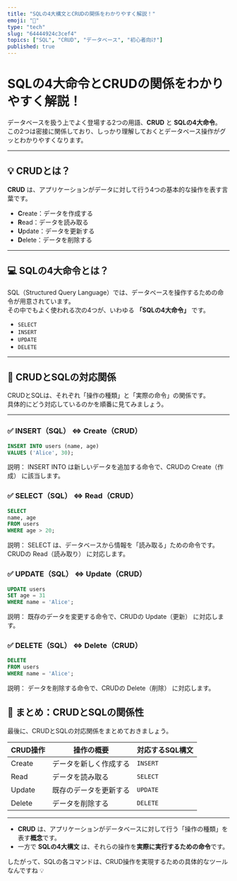 ```yaml
---
title: "SQLの4大構文とCRUDの関係をわかりやすく解説！"
emoji: "🧠"
type: "tech"
slug: "64444924c3cef4"
topics: ["SQL", "CRUD", "データベース", "初心者向け"]
published: true
---
```


# SQLの4大命令とCRUDの関係をわかりやすく解説！

データベースを扱う上でよく登場する2つの用語、**CRUD** と **SQLの4大命令**。  
この2つは密接に関係しており、しっかり理解しておくとデータベース操作がグッとわかりやすくなります。

---

## 💡 CRUDとは？

**CRUD** は、アプリケーションがデータに対して行う4つの基本的な操作を表す言葉です。

- **C**reate：データを作成する  
- **R**ead：データを読み取る  
- **U**pdate：データを更新する  
- **D**elete：データを削除する  

---

## 💻 SQLの4大命令とは？

SQL（Structured Query Language）では、データベースを操作するための命令が用意されています。  
その中でもよく使われる次の4つが、いわゆる **「SQLの4大命令」** です。

- `SELECT`
- `INSERT`
- `UPDATE`
- `DELETE`

---

## 🔗 CRUDとSQLの対応関係

CRUDとSQLは、それぞれ「操作の種類」と「実際の命令」の関係です。  
具体的にどう対応しているのかを順番に見てみましょう。

---

### ✅ INSERT（SQL） ⇔ Create（CRUD）

```sql
INSERT INTO users (name, age) 
VALUES ('Alice', 30);
```

説明：
INSERT INTO は新しいデータを追加する命令で、CRUDの Create（作成） に該当します。

### ✅ SELECT（SQL） ⇔ Read（CRUD）

```sql
SELECT 
name, age 
FROM users 
WHERE age > 20;
```

説明：
SELECT は、データベースから情報を「読み取る」ための命令です。
CRUDの Read（読み取り） に対応します。

### ✅ UPDATE（SQL） ⇔ Update（CRUD）

```sql
UPDATE users 
SET age = 31 
WHERE name = 'Alice';
```

説明：
既存のデータを変更する命令で、CRUDの Update（更新） に対応します。

### ✅ DELETE（SQL） ⇔ Delete（CRUD）

```sql
DELETE 
FROM users 
WHERE name = 'Alice';
```

説明：
データを削除する命令で、CRUDの Delete（削除） に対応します。

## 🧾 まとめ：CRUDとSQLの関係性

最後に、CRUDとSQLの対応関係をまとめておきましょう。

| CRUD操作 | 操作の概要         | 対応するSQL構文 |
|----------|--------------------|------------------|
| Create   | データを新しく作成する | `INSERT`      |
| Read     | データを読み取る       | `SELECT`      |
| Update   | 既存のデータを更新する | `UPDATE`      |
| Delete   | データを削除する       | `DELETE`      |

---

- **CRUD** は、アプリケーションがデータベースに対して行う「操作の種類」を表す**概念**です。
- 一方で **SQLの4大構文** は、それらの操作を**実際に実行するための命令**です。

したがって、SQLの各コマンドは、CRUD操作を実現するための具体的なツールなんですね 💡


